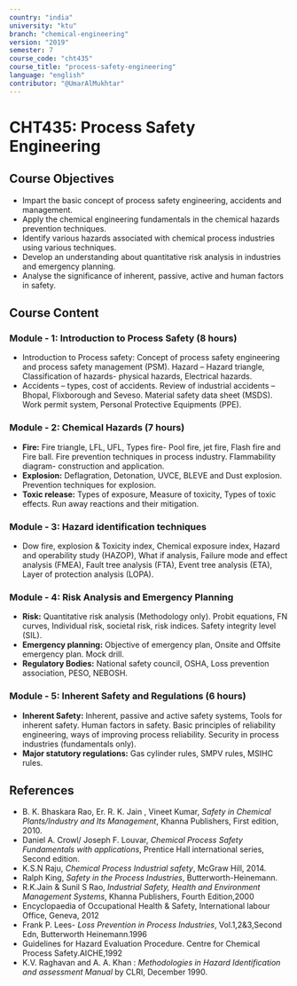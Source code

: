 ```yaml
---
country: "india"
university: "ktu"
branch: "chemical-engineering"
version: "2019"
semester: 7
course_code: "cht435"
course_title: "process-safety-engineering"
language: "english"
contributor: "@UmarAlMukhtar"
---
```


# CHT435: Process Safety Engineering

## Course Objectives

- Impart the basic concept of process safety engineering, accidents and management.
- Apply the chemical engineering fundamentals in the chemical hazards prevention techniques.
- Identify various hazards associated with chemical process industries using various techniques.
- Develop an understanding about quantitative risk analysis in industries and emergency planning.
- Analyse the significance of inherent, passive, active and human factors in safety.

## Course Content

### Module - 1: Introduction to Process Safety (8 hours)

- Introduction to Process safety: Concept of process safety engineering and process safety management (PSM). Hazard – Hazard triangle, Classification of hazards- physical hazards, Electrical hazards.
- Accidents – types, cost of accidents. Review of industrial accidents – Bhopal, Flixborough and Seveso. Material safety data sheet (MSDS). Work permit system, Personal Protective Equipments (PPE).

### Module - 2: Chemical Hazards (7 hours)

- **Fire:** Fire triangle, LFL, UFL, Types fire- Pool fire, jet fire, Flash fire and Fire ball. Fire prevention techniques in process industry. Flammability diagram- construction and application.
- **Explosion:** Deflagration, Detonation, UVCE, BLEVE and Dust explosion. Prevention techniques for explosion.
- **Toxic release:** Types of exposure, Measure of toxicity, Types of toxic effects. Run away reactions and their mitigation.

### Module - 3: Hazard identification techniques

- Dow fire, explosion & Toxicity index, Chemical exposure index, Hazard and operability study (HAZOP), What if analysis, Failure mode and effect analysis (FMEA), Fault tree analysis (FTA), Event tree analysis (ETA), Layer of protection analysis (LOPA).

### Module - 4: Risk Analysis and Emergency Planning

- **Risk:** Quantitative risk analysis (Methodology only). Probit equations, FN curves, Individual risk, societal risk, risk indices. Safety integrity level (SIL).
- **Emergency planning:** Objective of emergency plan, Onsite and Offsite emergency plan. Mock drill.
- **Regulatory Bodies:** National safety council, OSHA, Loss prevention association, PESO, NEBOSH.

### Module - 5: Inherent Safety and Regulations (6 hours)

- **Inherent Safety:** Inherent, passive and active safety systems, Tools for inherent safety. Human factors in safety. Basic principles of reliability engineering, ways of improving process reliability. Security in process industries (fundamentals only).
- **Major statutory regulations:** Gas cylinder rules, SMPV rules, MSIHC rules.

## References

- B. K. Bhaskara Rao, Er. R. K. Jain , Vineet Kumar, _Safety in Chemical Plants/Industry and Its Management_, Khanna Publishers, First edition, 2010.
- Daniel A. Crowl/ Joseph F. Louvar, _Chemical Process Safety Fundamentals with applications_, Prentice Hall international series, Second edition.
- K.S.N Raju, _Chemical Process Industrial safety_, McGraw Hill, 2014.
- Ralph King, _Safety in the Process Industries_, Butterworth-Heinemann.
- R.K.Jain & Sunil S Rao, _Industrial Safety, Health and Environment Management Systems_, Khanna Publishers, Fourth Edition,2000
- Encyclopaedia of Occupational Health & Safety, International labour Office, Geneva, 2012
- Frank P. Lees- _Loss Prevention in Process Industries_, Vol.1,2&3,Second Edn, Butterworth Heinemann.1996
- Guidelines for Hazard Evaluation Procedure. Centre for Chemical Process Safety.AICHE,1992
- K.V. Raghavan and A. A. Khan : _Methodologies in Hazard Identification and assessment Manual_ by CLRI, December 1990.
